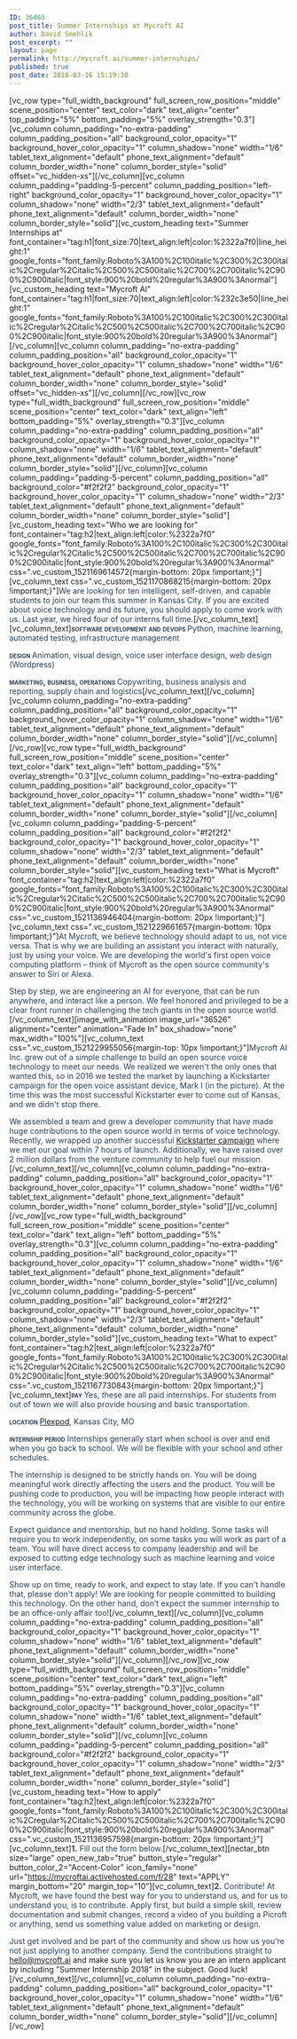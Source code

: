 ```yaml
---
ID: 36465
post_title: Summer Internships at Mycroft AI
author: David Smehlik
post_excerpt: ""
layout: page
permalink: http://mycroft.ai/summer-internships/
published: true
post_date: 2018-03-16 15:19:30
---
```

[vc_row type="full_width_background" full_screen_row_position="middle" scene_position="center" text_color="dark" text_align="center" top_padding="5%" bottom_padding="5%" overlay_strength="0.3"][vc_column column_padding="no-extra-padding" column_padding_position="all" background_color_opacity="1" background_hover_color_opacity="1" column_shadow="none" width="1/6" tablet_text_alignment="default" phone_text_alignment="default" column_border_width="none" column_border_style="solid" offset="vc_hidden-xs"][/vc_column][vc_column column_padding="padding-5-percent" column_padding_position="left-right" background_color_opacity="1" background_hover_color_opacity="1" column_shadow="none" width="2/3" tablet_text_alignment="default" phone_text_alignment="default" column_border_width="none" column_border_style="solid"][vc_custom_heading text="Summer Internships at" font_container="tag:h1|font_size:70|text_align:left|color:%2322a7f0|line_height:1" google_fonts="font_family:Roboto%3A100%2C100italic%2C300%2C300italic%2Cregular%2Citalic%2C500%2C500italic%2C700%2C700italic%2C900%2C900italic|font_style:900%20bold%20regular%3A900%3Anormal"][vc_custom_heading text="Mycroft AI" font_container="tag:h1|font_size:70|text_align:left|color:%232c3e50|line_height:1" google_fonts="font_family:Roboto%3A100%2C100italic%2C300%2C300italic%2Cregular%2Citalic%2C500%2C500italic%2C700%2C700italic%2C900%2C900italic|font_style:900%20bold%20regular%3A900%3Anormal"][/vc_column][vc_column column_padding="no-extra-padding" column_padding_position="all" background_color_opacity="1" background_hover_color_opacity="1" column_shadow="none" width="1/6" tablet_text_alignment="default" phone_text_alignment="default" column_border_width="none" column_border_style="solid" offset="vc_hidden-xs"][/vc_column][/vc_row][vc_row type="full_width_background" full_screen_row_position="middle" scene_position="center" text_color="dark" text_align="left" bottom_padding="5%" overlay_strength="0.3"][vc_column column_padding="no-extra-padding" column_padding_position="all" background_color_opacity="1" background_hover_color_opacity="1" column_shadow="none" width="1/6" tablet_text_alignment="default" phone_text_alignment="default" column_border_width="none" column_border_style="solid"][/vc_column][vc_column column_padding="padding-5-percent" column_padding_position="all" background_color="#f2f2f2" background_color_opacity="1" background_hover_color_opacity="1" column_shadow="none" width="2/3" tablet_text_alignment="default" phone_text_alignment="default" column_border_width="none" column_border_style="solid"][vc_custom_heading text="Who we are looking for" font_container="tag:h2|text_align:left|color:%2322a7f0" google_fonts="font_family:Roboto%3A100%2C100italic%2C300%2C300italic%2Cregular%2Citalic%2C500%2C500italic%2C700%2C700italic%2C900%2C900italic|font_style:900%20bold%20regular%3A900%3Anormal" css=".vc_custom_1521169614572{margin-bottom: 20px !important;}"][vc_column_text css=".vc_custom_1521170868215{margin-bottom: 20px !important;}"]<span style="font-weight: 400; color: #2c3e50;">We are looking for ten intelligent, self-driven, and capable students to join our team this summer in Kansas City. If you are excited about voice technology and its future, you should apply to come work with us. Last year, we hired four of our interns full time.</span>[/vc_column_text][vc_column_text]<span style="color: #2c3e50;"><span style="font-variant: small-caps;"><b>software development and devops
</b></span>Python, machine learning, automated testing, infrastructure management</span>

<span style="color: #2c3e50;"><span style="font-variant: small-caps;"><b>design
</b></span>Animation, visual design, voice user interface design, web design (Wordpress)</span>

<span style="color: #2c3e50;"><span style="font-variant: small-caps;"><b>marketing, business, operations
</b></span>Copywriting, business analysis and reporting, supply chain and logistics</span>[/vc_column_text][/vc_column][vc_column column_padding="no-extra-padding" column_padding_position="all" background_color_opacity="1" background_hover_color_opacity="1" column_shadow="none" width="1/6" tablet_text_alignment="default" phone_text_alignment="default" column_border_width="none" column_border_style="solid"][/vc_column][/vc_row][vc_row type="full_width_background" full_screen_row_position="middle" scene_position="center" text_color="dark" text_align="left" bottom_padding="5%" overlay_strength="0.3"][vc_column column_padding="no-extra-padding" column_padding_position="all" background_color_opacity="1" background_hover_color_opacity="1" column_shadow="none" width="1/6" tablet_text_alignment="default" phone_text_alignment="default" column_border_width="none" column_border_style="solid"][/vc_column][vc_column column_padding="padding-5-percent" column_padding_position="all" background_color="#f2f2f2" background_color_opacity="1" background_hover_color_opacity="1" column_shadow="none" width="2/3" tablet_text_alignment="default" phone_text_alignment="default" column_border_width="none" column_border_style="solid"][vc_custom_heading text="What is Mycroft" font_container="tag:h2|text_align:left|color:%2322a7f0" google_fonts="font_family:Roboto%3A100%2C100italic%2C300%2C300italic%2Cregular%2Citalic%2C500%2C500italic%2C700%2C700italic%2C900%2C900italic|font_style:900%20bold%20regular%3A900%3Anormal" css=".vc_custom_1521136946404{margin-bottom: 20px !important;}"][vc_column_text css=".vc_custom_1521229661657{margin-bottom: 10px !important;}"]<span style="color: #2c3e50;">At Mycroft, we believe technology should adapt to us, not vice versa. That is why we are building an assistant you interact with naturally, just by using your voice. We are developing the world's first open voice computing platform – think of Mycroft as the open source community's answer to Siri or Alexa. </span>

<span style="color: #2c3e50;">Step by step, we are engineering an AI for everyone, that can be run anywhere, and interact like a person. We feel honored and privileged to be a clear front runner in challenging the tech giants in the open source world.</span>[/vc_column_text][image_with_animation image_url="36526" alignment="center" animation="Fade In" box_shadow="none" max_width="100%"][vc_column_text css=".vc_custom_1521229955056{margin-top: 10px !important;}"]<span style="color: #2c3e50;">Mycroft AI Inc. grew out of a simple challenge to build an open source voice technology to meet our needs. We realized we weren't the only ones that wanted this, so in 2016 we tested the market by launching a Kickstarter campaign <span style="font-weight: 400;">for the open voice assistant device, Mark I (in the picture).</span> At the time this was the most successful Kickstarter ever to come out of Kansas, and we didn't stop there. </span>

<span style="color: #2c3e50;"><span style="font-weight: 400;">We assembled a team and grew a developer community that have made huge contributions to the open source world in terms of voice</span> technology. </span><span style="color: #2c3e50;">Recently, we wrapped up another successful <a href="https://www.kickstarter.com/projects/aiforeveryone/mycroft-mark-ii-the-open-voice-assistant" target="_blank" rel="noopener">Kickstarter campaign</a> where we met our goal within 7 hours of launch. Additionally, we have raised over 2 million dollars from the venture community <span style="font-weight: 400;">to help fuel our mission.</span></span>[/vc_column_text][/vc_column][vc_column column_padding="no-extra-padding" column_padding_position="all" background_color_opacity="1" background_hover_color_opacity="1" column_shadow="none" width="1/6" tablet_text_alignment="default" phone_text_alignment="default" column_border_width="none" column_border_style="solid"][/vc_column][/vc_row][vc_row type="full_width_background" full_screen_row_position="middle" scene_position="center" text_color="dark" text_align="left" bottom_padding="5%" overlay_strength="0.3"][vc_column column_padding="no-extra-padding" column_padding_position="all" background_color_opacity="1" background_hover_color_opacity="1" column_shadow="none" width="1/6" tablet_text_alignment="default" phone_text_alignment="default" column_border_width="none" column_border_style="solid"][/vc_column][vc_column column_padding="padding-5-percent" column_padding_position="all" background_color="#f2f2f2" background_color_opacity="1" background_hover_color_opacity="1" column_shadow="none" width="2/3" tablet_text_alignment="default" phone_text_alignment="default" column_border_width="none" column_border_style="solid"][vc_custom_heading text="What to expect" font_container="tag:h2|text_align:left|color:%2322a7f0" google_fonts="font_family:Roboto%3A100%2C100italic%2C300%2C300italic%2Cregular%2Citalic%2C500%2C500italic%2C700%2C700italic%2C900%2C900italic|font_style:900%20bold%20regular%3A900%3Anormal" css=".vc_custom_1521167730843{margin-bottom: 20px !important;}"][vc_column_text]<span style="color: #2c3e50; font-variant: small-caps;"><b>pay
</b></span><span style="font-weight: 400; color: #2c3e50;">Yes, these are all paid internships. For students from out of town we will also provide housing and basic transportation.</span>

<span style="color: #2c3e50; font-variant: small-caps;"><b>location
</b></span><span style="color: #2c3e50;"><a href="https://www.plexpod.com/" target="_blank" rel="noopener"><span style="font-weight: 400;">Plexpod</span></a><span style="font-weight: 400;">, Kansas City, MO</span></span>

<span style="color: #2c3e50; font-variant: small-caps;"><b>internship period
</b></span><span style="font-weight: 400; color: #2c3e50;">Internships generally start when school is over and end when you go back to school. We will be flexible with your school and other schedules.   </span>

<span style="font-weight: 400; color: #2c3e50;">The internship is designed to be strictly hands on. You will be doing meaningful work directly affecting the users and the product. You will be pushing code to production, you will be impacting how people interact with the technology, you will be working on systems that are visible to our entire community across the globe.</span>

<span style="font-weight: 400; color: #2c3e50;">Expect guidance and mentorship, but no hand holding. Some tasks will require you to work independently, on some tasks you will work as part of a team. You will have direct access to company leadership and will be exposed to cutting edge technology such as machine learning and voice user interface. </span>

<span style="font-weight: 400; color: #2c3e50;">Show up on time, ready to work, and expect to stay late. If you can't handle that, please don't apply! We are looking for people committed to building this technology. On the other hand, don’t expect the summer internship to be an office-only affair too!</span>[/vc_column_text][/vc_column][vc_column column_padding="no-extra-padding" column_padding_position="all" background_color_opacity="1" background_hover_color_opacity="1" column_shadow="none" width="1/6" tablet_text_alignment="default" phone_text_alignment="default" column_border_width="none" column_border_style="solid"][/vc_column][/vc_row][vc_row type="full_width_background" full_screen_row_position="middle" scene_position="center" text_color="dark" text_align="left" bottom_padding="5%" overlay_strength="0.3"][vc_column column_padding="no-extra-padding" column_padding_position="all" background_color_opacity="1" background_hover_color_opacity="1" column_shadow="none" width="1/6" tablet_text_alignment="default" phone_text_alignment="default" column_border_width="none" column_border_style="solid"][/vc_column][vc_column column_padding="padding-5-percent" column_padding_position="all" background_color="#f2f2f2" background_color_opacity="1" background_hover_color_opacity="1" column_shadow="none" width="2/3" tablet_text_alignment="default" phone_text_alignment="default" column_border_width="none" column_border_style="solid"][vc_custom_heading text="How to apply" font_container="tag:h2|text_align:left|color:%2322a7f0" google_fonts="font_family:Roboto%3A100%2C100italic%2C300%2C300italic%2Cregular%2Citalic%2C500%2C500italic%2C700%2C700italic%2C900%2C900italic|font_style:900%20bold%20regular%3A900%3Anormal" css=".vc_custom_1521136957598{margin-bottom: 20px !important;}"][vc_column_text]<span style="font-weight: 400; color: #2c3e50;"><strong>1.</strong> Fill out the form below.</span>[/vc_column_text][nectar_btn size="large" open_new_tab="true" button_style="regular" button_color_2="Accent-Color" icon_family="none" url="https://mycroftai.activehosted.com/f/28" text="APPLY" margin_bottom="20" margin_top="10"][vc_column_text]<span style="color: #2c3e50;"><span style="font-weight: 400;"><strong>2.</strong> Contribute! At Mycroft, we have found the best way for you to understand us, and for us to understand you, is to contribute. Apply first, but build a simple skill, review documentation and submit changes, record a video of you building a Picroft or anything, send us something value added on marketing or design. </span></span>

<span style="color: #2c3e50;"><span style="font-weight: 400;">Just get involved and be part of the community and show us how us you’re not just applying to another company. Send the contributions straight to </span><span style="color: #22a7f0;"><a style="color: #22a7f0;" href="mailto:hello@mycroft.ai" target="_blank" rel="noopener"><span style="font-weight: 400;">hello@mycroft.ai</span></a></span><span style="font-weight: 400;"> and make sure you let us know you are an intern applicant by including "Summer Internship 2018" in the subject. Good luck!</span></span>[/vc_column_text][/vc_column][vc_column column_padding="no-extra-padding" column_padding_position="all" background_color_opacity="1" background_hover_color_opacity="1" column_shadow="none" width="1/6" tablet_text_alignment="default" phone_text_alignment="default" column_border_width="none" column_border_style="solid"][/vc_column][/vc_row]